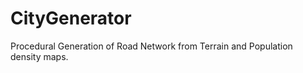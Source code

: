 CityGenerator
=============

Procedural Generation of Road Network from Terrain and Population density maps.
